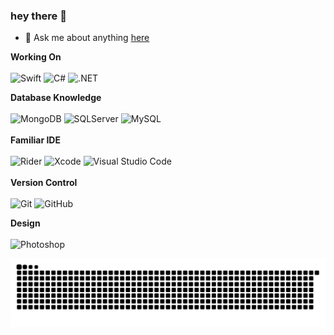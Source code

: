 ### hey there 👋

- 💬  Ask me about anything [here](https://www.linkedin.com/in/mertgaygusuz/)


**Working On** <br/><br/>
<img alt="Swift" src="https://img.shields.io/badge/swift-%23FA7343.svg?style=for-the-badge&logo=swift&logoColor=white"/>
<img alt="C#" src="https://img.shields.io/badge/c%23-%23239120.svg?style=for-the-badge&logo=c-sharp&logoColor=white"/>
<img alt=".NET" src="https://img.shields.io/badge/.NET-5C2D91?style=for-the-badge&logo=.net&logoColor=white" />

  **Database Knowledge** <br/><br/> 
<img alt="MongoDB" src ="https://img.shields.io/badge/MongoDB-%234ea94b.svg?style=for-the-badge&logo=mongodb&logoColor=white"/>
<img alt="SQLServer" src ="https://img.shields.io/badge/Microsoft%20SQL%20Server-CC2927?style=for-the-badge&logo=microsoft%20sql%20server&logoColor=white"/>
<img alt="MySQL" src="https://img.shields.io/badge/mysql-%2300f.svg?style=for-the-badge&logo=mysql&logoColor=white"/>
<br/><br/>  **Familiar IDE** <br/><br/>
<img alt="Rider" src="https://img.shields.io/badge/Rider-000000.svg?style=for-the-badge&logo=Rider&logoColor=white&color=black&labelColor=crimson"/> 
<img alt="Xcode" src="https://img.shields.io/badge/Xcode-007ACC?style=for-the-badge&logo=Xcode&logoColor=white"/>
<img alt="Visual Studio Code" src="https://img.shields.io/badge/VisualStudioCode-0078d7.svg?style=for-the-badge&logo=visual-studio-code&logoColor=white"/>
<br/><br/>
**Version Control** <br/><br/><img alt="Git" src="https://img.shields.io/badge/git-%23F05033.svg?style=for-the-badge&logo=git&logoColor=white"/>
<img alt="GitHub" src="https://img.shields.io/badge/github-%23121011.svg?style=for-the-badge&logo=github&logoColor=white"/>

**Design** <br/><br/><img alt="Photoshop" src="https://img.shields.io/badge/photoshop-%2331A8FF.svg?style=for-the-badge&logo=adobe%20photoshop&logoColor=white"/>

<a href="https://github.com/mertgaygusuz"><img src="contributions.svg"></a>
